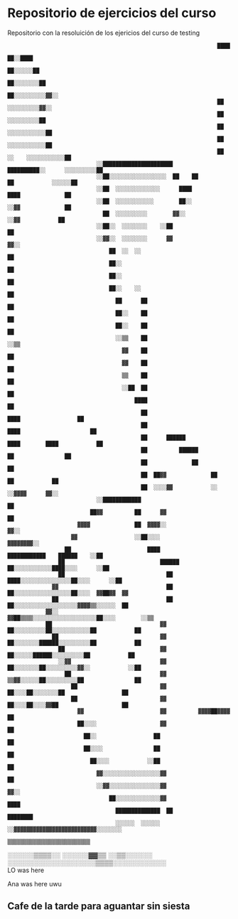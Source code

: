 # Repositorio de ejercicios del curso
Repositorio con la resoluición de los ejericios del curso de testing


                                                                      ████                                
                                                                      ██░░████                            
                                                                      ██░░░░░░██                          
                                                                      ██░░░░░░░░██                        
                                                                      ██░░░░░░░░░░▓▓░░                    
                                                                      ██  ░░░░░░░░░░▓▓░░                  
                                                                      ██    ░░░░░░░░░░██                  
                                                                      ██    ░░░░░░░░░░░░██                
                                                                      ██      ░░░░░░░░░░░░██              
                                                                      ██  ░░    ░░░░░░░░░░░░██            
                                ░░██████████████████████        ██████████░░      ░░░░░░░░░░██            
                                ░░██░░░░░░░░░░░░░░░░░░  ██    ██          ██            ░░░░░░██          
                                ░░██  ░░░░░░░░░░░░░░      ████              ████              ██          
                                ░░██  ░░░░░░░░░░░░        ██░░                ░░▓▓              ██        
                                  ██  ░░░░░░░░░░        ▓▓░░                    ░░▓▓            ██        
                                ░░██░░  ░░░░░░░░    ░░██                                        ██        
                                ░░▓▓░░  ░░░░░░░░      ▓▓                                        ▓▓░░      
                                    ██  ░░  ░░                                                    ██      
                                    ██░░                                                          ██      
                                    ██░░                                                          ██      
                                    ██░░    ░░                                                      ██    
                                      ██      ██                                                    ██    
                                      ██░░    ██                                                    ██    
                                      ██░░    ██                                                    ██    
                                      ░░▒▒    ██                                                    ░░▒▒  
                                        ▓▓    ██                                                      ██  
                                        ▓▓    ██                                                      ██  
                                        ▒▒    ██                                                      ██  
                                        ░░██  ██                                                      ██  
                                            ████                                                      ██  
                                              ██                                ████                  ██  
                                              ██                              ████                      ██
                                              ██      ██████                ████        ████            ██
                                              ██          ██████                      ██                ██
                                              ██              ██                                        ██
                                              ██  ██▓▓              ██                  ██            ██  
                                              ██  ░░░░▓▓            ░░                  ░░▓▓▓▓      ▓▓░░  
                                ░░████████████                                                    ██      
                              ██▓▓          ██      ▓▓                                          ██        
                          ▓▓▓▓              ██  ▓▓▓▓░░                                        ▓▓░░        
                        ▓▓                  ░░██░░░░                                  ▓▓▓▓▓▓▓▓░░          
                      ██                        ████            ████████████    ██████    ░░██            
                    ██                              ██████    ██░░░░░░░░░░░░████░░░░      ░░██            
                    ██                                ██  ████░░░░░░░░░░░░░░░░██░░░░      ░░██            
                  ▓▓                                  ██  ██░░░░░░░░░░░░░░░░░░██░░░░  ▓▓██▓▓  ▓▓          
                  ██                                  ██  ██░░░░░░░░░░░░░░░░░░░░▓▓▓▓▒▒░░░░░░  ██          
                ▓▓░░                                ▓▓██▒▒▒▒░░░░░░░░░░░░░░░░░░░░██░░░░        ░░▒▒        
                ██                                  ▓▓  ██░░░░░░░░░░██░░░░░░░░░░░░██            ██        
                  ██                                ▓▓  ██░░░░░░░░██████░░░░░░░░░░██            ██        
                    ██                              ▓▓    ██░░░░░░██████░░░░░░░░░░██            ██        
                    ░░▓▓                            ▓▓    ██░░░░░░░░██░░░░░░░░░░▓▓░░            ░░██      
                      ██                            ▓▓    ▒▒▓▓░░░░░░██░░░░░░░░░░██                ██      
                        ██                          ▓▓        ██░░░░██░░░░░░░░██                  ██      
                        ██                          ▓▓        ██░░░░██░░░░▓▓██                    ██      
                          ▓▓                        ▓▓          ▓▓▓▓██▓▓▓▓                        ██      
                          ██░░░░                    ▓▓                                            ██      
                            ██░░                  ██                                              ██      
                            ██░░░░                ██                                              ██      
                              ██░░░░            ░░██                                            ██        
                                ▓▓░░░░░░░░░░░░░░░░░░▓▓                                          ██        
                                ░░▓▓░░░░░░░░░░░░░░░░▓▓                                        ▓▓░░        
                                    ██░░░░░░░░░░░░░░▓▓                                    ████            
                                      ██████████████  ██                          ████████                
                                      ░░░░░░  ░░░░░░  ░░▓▓▓▓▓▓▓▓▓▓▓▓▓▓▓▓▓▓▓▓▓▓▓▓▓▓░░░░░░░░                
                                                        ▒▒▒▒▒▒▒▒▒▒▒▒▒▒▒▒▒▒▒▒▒▒▒▒▒▒                        




░░░░░░▒▒▒▒░░  ░░░░░░▓▓▒▒  ░░▒▒░░░░░░                                                                      
░░░░░░░░░░░░░░░░░░░░▒▒▒▒░░░░░░░░░░░░                                                                      
LO was here


Ana was here uwu


## Cafe de la tarde para aguantar sin siesta


